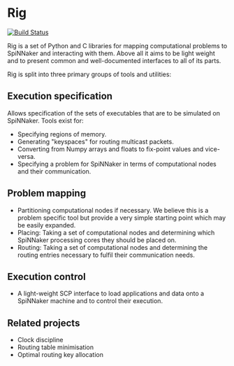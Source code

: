 # Rig

[![Build Status](https://travis-ci.org/mundya/rig.svg?branch=master)](https://travis-ci.org/mundya/rig)

Rig is a set of Python and C libraries for mapping computational problems to
SpiNNaker and interacting with them.  Above all it aims to be light weight and
to present common and well-documented interfaces to all of its parts.

Rig is split into three primary groups of tools and utilities:

## Execution specification

Allows specification of the sets of executables that are to be simulated on
SpiNNaker.  Tools exist for:

 - Specifying regions of memory.
 - Generating "keyspaces" for routing multicast packets.
 - Converting from Numpy arrays and floats to fix-point values and vice-versa.
 - Specifying a problem for SpiNNaker in terms of computational nodes and their
   communication.

## Problem mapping

 - Partitioning computational nodes if necessary.  We believe this is a problem
   specific tool but provide a very simple starting point which may be easily
   expanded.
 - Placing: Taking a set of computational nodes and determining which SpiNNaker
   processing cores they should be placed on.
 - Routing: Taking a set of computational nodes and determining the routing
   entries necessary to fulfil their communication needs.

## Execution control

 - A light-weight SCP interface to load applications and data onto a SpiNNaker
   machine and to control their execution.

## Related projects

 - Clock discipline
 - Routing table minimisation
 - Optimal routing key allocation
